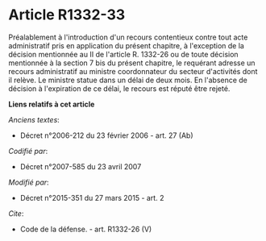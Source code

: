 # Article R1332-33

Préalablement à l'introduction d'un recours contentieux contre tout acte administratif pris en application du présent
chapitre, à l'exception de la décision mentionnée au II de l'article R. 1332-26 ou de toute décision mentionnée à la section
7 bis du présent chapitre, le requérant adresse un recours administratif au ministre coordonnateur du secteur d'activités
dont il relève. Le ministre statue dans un délai de deux mois. En l'absence de décision à l'expiration de ce délai, le
recours est réputé être rejeté.

**Liens relatifs à cet article**

_Anciens textes_:

  - Décret n°2006-212 du 23 février 2006 - art. 27 (Ab)

_Codifié par_:

  - Décret n°2007-585 du 23 avril 2007

_Modifié par_:

  - Décret n°2015-351 du 27 mars 2015 - art. 2

_Cite_:

  - Code de la défense. - art. R1332-26 (V)
